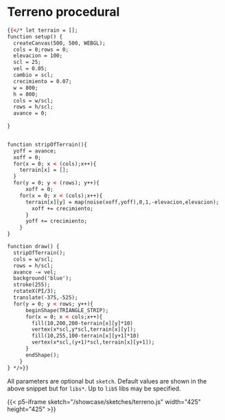 # Terreno procedural

```html
{{</* let terrain = [];
function setup() {
  createCanvas(500, 500, WEBGL);
  cols = 0;rows = 0;
  elevacion = 100;
  scl = 25;
  vel = 0.05;
  cambio = scl;
  crecimiento = 0.07;
  w = 800;
  h = 800;
  cols = w/scl;
  rows = h/scl;
  avance = 0;
 
}


function stripOfTerrain(){
  yoff = avance;
  xoff = 0;
  for(x = 0; x < (cols);x++){
    terrain[x] = [];
  }
  for(y = 0; y < (rows); y++){
      xoff = 0;
    for(x = 0; x < (cols);x++){
      terrain[x][y] = map(noise(xoff,yoff),0,1,-elevacion,elevacion);
        xoff += crecimiento;
      }
      yoff += crecimiento;
    }
}

function draw() {
  stripOfTerrain();
  cols = w/scl;
  rows = h/scl;
  avance -= vel;
  background('blue');
  stroke(255);
  rotateX(PI/3);
  translate(-375,-525);
  for(y = 0; y < rows; y++){
      beginShape(TRIANGLE_STRIP);
      for(x = 0; x < cols;x++){
        fill(10,200,200-terrain[x][y]*10)
        vertex(x*scl,y*scl,terrain[x][y]);
        fill(10,255,100-terrain[x][y+1]*10)
        vertex(x*scl,(y+1)*scl,terrain[x][y+1]);
      }
      endShape();
    }
} */>}}
```

All parameters are optional but `sketch`. Default values are shown in the above snippet but for `libs*`. Up to `lib5` libs may be specified.







{{< p5-iframe sketch="/showcase/sketches/terreno.js" width="425" height="425" >}}


